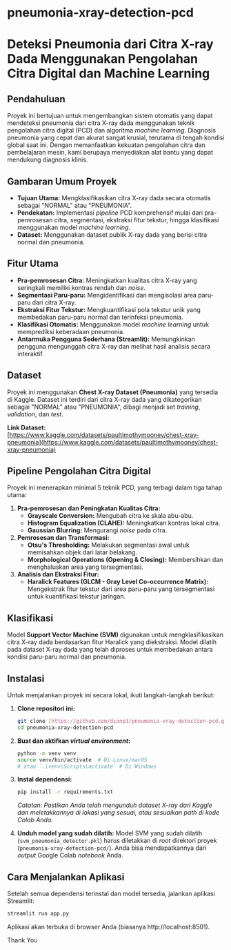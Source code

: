 # pneumonia-xray-detection-pcd

# Deteksi Pneumonia dari Citra X-ray Dada Menggunakan Pengolahan Citra Digital dan Machine Learning

## Pendahuluan

Proyek ini bertujuan untuk mengembangkan sistem otomatis yang dapat mendeteksi pneumonia dari citra X-ray dada menggunakan teknik pengolahan citra digital (PCD) dan algoritma *machine learning*. Diagnosis pneumonia yang cepat dan akurat sangat krusial, terutama di tengah kondisi global saat ini. Dengan memanfaatkan kekuatan pengolahan citra dan pembelajaran mesin, kami berupaya menyediakan alat bantu yang dapat mendukung diagnosis klinis.

## Gambaran Umum Proyek

* **Tujuan Utama:** Mengklasifikasikan citra X-ray dada secara otomatis sebagai "NORMAL" atau "PNEUMONIA".
* **Pendekatan:** Implementasi *pipeline* PCD komprehensif mulai dari pra-pemrosesan citra, segmentasi, ekstraksi fitur tekstur, hingga klasifikasi menggunakan model *machine learning*.
* **Dataset:** Menggunakan dataset publik X-ray dada yang berisi citra normal dan pneumonia.

## Fitur Utama

* **Pra-pemrosesan Citra:** Meningkatkan kualitas citra X-ray yang seringkali memiliki kontras rendah dan *noise*.
* **Segmentasi Paru-paru:** Mengidentifikasi dan mengisolasi area paru-paru dari citra X-ray.
* **Ekstraksi Fitur Tekstur:** Mengkuantifikasi pola tekstur unik yang membedakan paru-paru normal dan terinfeksi pneumonia.
* **Klasifikasi Otomatis:** Menggunakan model *machine learning* untuk memprediksi keberadaan pneumonia.
* **Antarmuka Pengguna Sederhana (Streamlit):** Memungkinkan pengguna mengunggah citra X-ray dan melihat hasil analisis secara interaktif.

## Dataset

Proyek ini menggunakan **Chest X-ray Dataset (Pneumonia)** yang tersedia di Kaggle. Dataset ini terdiri dari citra X-ray dada yang dikategorikan sebagai "NORMAL" atau "PNEUMONIA", dibagi menjadi set *training*, *validation*, dan *test*.

**Link Dataset:** [https://www.kaggle.com/datasets/paultimothymooney/chest-xray-pneumonia](https://www.kaggle.com/datasets/paultimothymooney/chest-xray-pneumonia)

## Pipeline Pengolahan Citra Digital

Proyek ini menerapkan minimal 5 teknik PCD, yang terbagi dalam tiga tahap utama:

1.  **Pra-pemrosesan dan Peningkatan Kualitas Citra:**
    * **Grayscale Conversion:** Mengubah citra ke skala abu-abu.
    * **Histogram Equalization (CLAHE):** Meningkatkan kontras lokal citra.
    * **Gaussian Blurring:** Mengurangi *noise* pada citra.
2.  **Pemrosesan dan Transformasi:**
    * **Otsu's Thresholding:** Melakukan segmentasi awal untuk memisahkan objek dari latar belakang.
    * **Morphological Operations (Opening & Closing):** Membersihkan dan menghaluskan area yang tersegmentasi.
3.  **Analisis dan Ekstraksi Fitur:**
    * **Haralick Features (GLCM - Gray Level Co-occurrence Matrix):** Mengekstrak fitur tekstur dari area paru-paru yang tersegmentasi untuk kuantifikasi tekstur jaringan.

## Klasifikasi

Model **Support Vector Machine (SVM)** digunakan untuk mengklasifikasikan citra X-ray dada berdasarkan fitur Haralick yang diekstraksi. Model dilatih pada dataset X-ray dada yang telah diproses untuk membedakan antara kondisi paru-paru normal dan pneumonia.

## Instalasi

Untuk menjalankan proyek ini secara lokal, ikuti langkah-langkah berikut:

1.  **Clone repositori ini:**
    ```bash
    git clone [https://github.com/dionp3/pneumonia-xray-detection-pcd.git](https://github.com/dionp3/pneumonia-xray-detection-pcd.git)
    cd pneumonia-xray-detection-pcd
    ```

2.  **Buat dan aktifkan *virtual environment*:**
    ```bash
    python -m venv venv
    source venv/bin/activate  # Di Linux/macOS
    # atau `.\venv\Scripts\activate` # Di Windows
    ```

3.  **Instal dependensi:**
    ```bash
    pip install -r requirements.txt
    ```
    *Catatan: Pastikan Anda telah mengunduh dataset X-ray dari Kaggle dan meletakkannya di lokasi yang sesuai, atau sesuaikan path di kode Colab Anda.*

4.  **Unduh model yang sudah dilatih:**
    Model SVM yang sudah dilatih (`svm_pneumonia_detector.pkl`) harus diletakkan di *root* direktori proyek (`pneumonia-xray-detection-pcd/`). Anda bisa mendapatkannya dari *output* Google Colab *notebook* Anda.

## Cara Menjalankan Aplikasi

Setelah semua dependensi terinstal dan model tersedia, jalankan aplikasi Streamlit:

```bash
streamlit run app.py
```
Aplikasi akan terbuka di browser Anda (biasanya http://localhost:8501).

Thank You
